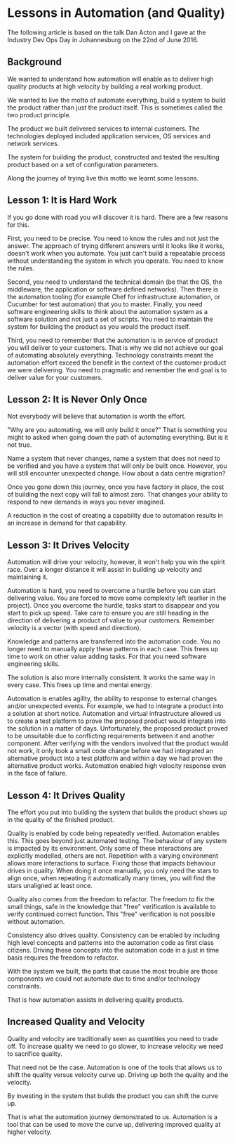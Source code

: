 # Lessons in Automation (and Quality)

The following article is based on the talk Dan Acton and I gave at the Industry
Dev Ops Day in Johannesburg on the 22nd of June 2016.

## Background

We wanted to understand how automation will enable as to deliver high quality
products at high velocity by building a real working product.

We wanted to live the motto of automate everything, build a system to build
the product rather than just the product itself. This is sometimes called the
two product principle.

The product we built delivered services to internal customers. The technologies
deployed included application services, OS services and network services.

The system for building the product, constructed and tested the resulting
product based on a set of configuration parameters.

Along the journey of trying live this motto we learnt some lessons.

## Lesson 1: It is Hard Work

If you go done with road you will discover it is hard. There are a few reasons
for this.

First, you need to be precise. You need to know the rules and not just the
answer. The approach of trying different answers until it looks like it works,
doesn't work when you automate. You just can't build a repeatable process
without understanding the system in which you operate. You need to know the
rules.

Second, you need to understand the technical domain (be that the OS, the
middleware, the application or software defined networks). Then there is
the automation tooling (for example Chef for infrastructure automation, or
Cucumber for test automation) that you to master. Finally, you need
software engineering skills to think about the automation system as a
software solution and not just a set of scripts. You need to maintain
the system for building the product as you would the product itself.

Third, you need to remember that the automation is in service of product
you will deliver to your customers. That is why we did not achieve our goal
of automating absolutely everything. Technology constraints meant the automation
effort exceed the benefit in the context of the customer product we were
delivering. You need to pragmatic and remember the end goal is to deliver value
for your customers.

## Lesson 2: It is Never Only Once

Not everybody will believe that automation is worth the effort.

"Why are you automating, we will only build it once?" That is something
you might to asked when going down the path of automating everything.
But is it not true.

Name a system that never changes, name a system that does not need to be
verified and you have a system that will only be built once. However, you
will still encounter unexpected change. How about a data centre migration?

Once you gone down this journey, once you have factory in place, the cost
of building the next copy will fall to almost zero. That changes your ability
to respond to new demands in ways you never imagined.

A reduction in the cost of creating a capability due to automation results
in an increase in demand for that capability.

## Lesson 3: It Drives Velocity

Automation will drive your velocity, however, it won't help you win the
spirit race. Over a longer distance it will assist in building up velocity
and maintaining it.

Automation is hard, you need to overcome a hurdle before you can start
delivering value. You are forced to move some complexity left (earlier in the
project). Once you overcome the hurdle, tasks start to disappear and you start
to pick up speed. Take care to ensure you are still heading in the direction
of delivering a product of value to your customers. Remember velocity is a
vector (with speed and direction).

Knowledge and patterns are transferred into the automation code. You no longer
need to manually apply these patterns in each case. This frees up time to work
on other value adding tasks. For that you need software engineering skills.

The solution is also more internally consistent. It works the same way in
every case. This frees up time and mental energy.

Automation is enables agility, the ability to response to external changes
and/or unexpected events. For example, we had to integrate a product into
a solution at short notice. Automation and virtual infrastructure allowed
us to create a test platform to prove the proposed product would integrate
into the solution in a matter of days. Unfortunately, the proposed product
proved to be unsuitable due to conflicting requirements between it and
another component. After verifying with the vendors involved that the product
would not work, it only took a small code change before we had integrated
an alternative product into a test platform and within a day we had proven
the alternative product works. Automation enabled high velocity response
even in the face of failure.

## Lesson 4: It Drives Quality

The effort you put into building the system that builds the product shows
up in the quality of the finished product.

Quality is enabled by code being repeatedly verified. Automation enables
this. This goes beyond just automated testing. The behaviour of any system
is impacted by its environment. Only some of these interactions are explicitly
modelled, others are not. Repetition with a varying environment allows more
interactions to surface. Fixing those that impacts behaviour drives in
quality. When doing it once manually, you only need the stars to align once,
when repeating it automatically many times, you will find the stars
unaligned at least once.

Quality also comes from the freedom to refactor. The freedom to fix the small
things, safe in the knowledge that "free" verification is available to
verify continued correct function. This "free" verification is not
possible without automation.

Consistency also drives quality. Consistency can be enabled by including
high level concepts and patterns into the automation code as first class
citizens. Driving these concepts into the automation code in a just in time
basis requires the freedom to refactor.

With the system we built, the parts that cause the most trouble are those
components we could not automate due to time and/or technology constraints.

That is how automation assists in delivering quality products.

## Increased Quality and Velocity

Quality and velocity are traditionally seen as quantities you need to trade
off. To increase quality we need to go slower, to increase velocity we need
to sacrifice quality.

That need not be the case. Automation is one of the tools that allows us to
shift the quality versus velocity curve up. Driving up both the quality and
the velocity.

By investing in the system that builds the product you can shift the curve up.

That is what the automation journey demonstrated to us. Automation is a tool
that can be used to move the curve up, delivering improved quality at
higher velocity.
